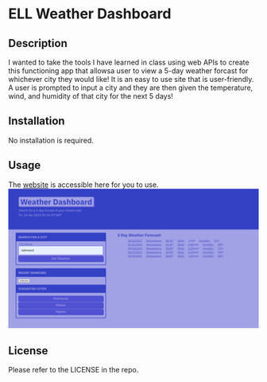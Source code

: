 # ELL Weather Dashboard

## Description

I wanted to take the tools I have learned in class using web APIs to create this functioning app that allowsa user to view a 5-day weather forcast for whichever city they would like! It is an easy to use site that is user-friendly. A user is prompted to input a city and they are then given the temperature, wind, and humidity of that city for the next 5 days!

## Installation

No installation is required. 

## Usage

The [website](https://elizabeth189.github.io/ELLWetherDash/) is accessible here for you to use. ![Web1](./images/Web1.PNG)

## License

Please refer to the LICENSE in the repo.